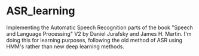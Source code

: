 # ASR_learning

Implementing the Automatic Speech Recognition parts of the book "Speech and Language Processing" V2 by Daniel Jurafsky and James H. Martin. 
I'm doing this for learning purposes, following the old method of ASR using HMM's rather than new deep learning methods. 
